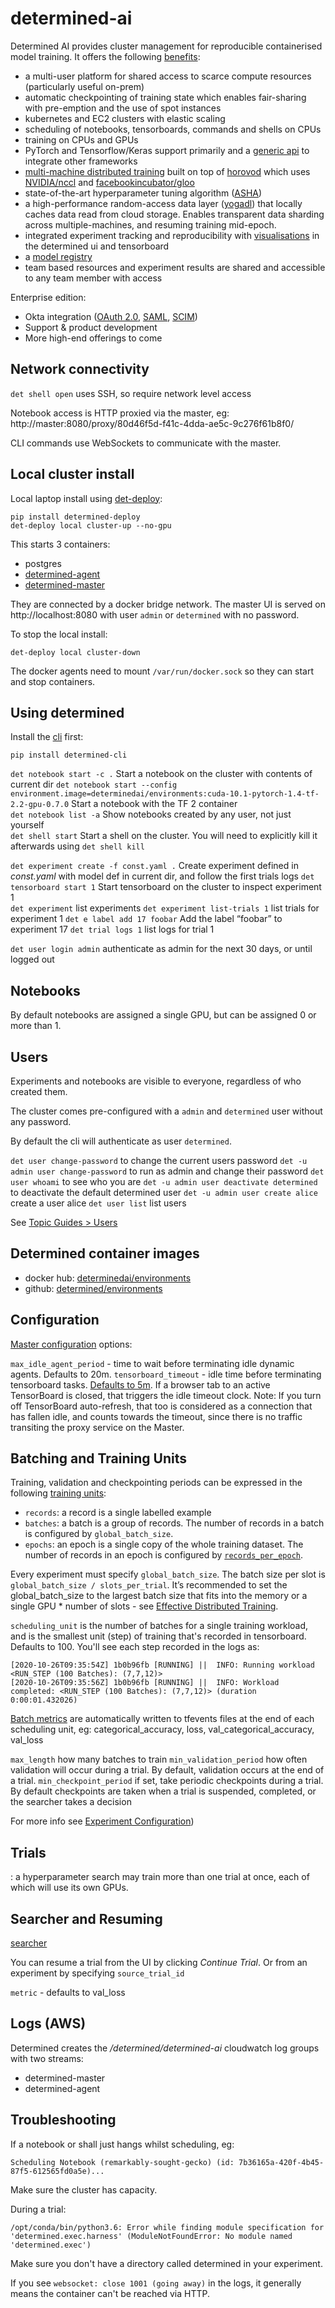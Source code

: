 # determined-ai

Determined AI provides cluster management for reproducible containerised model training. It offers the following [benefits](https://docs.determined.ai/latest/topic-guides/benefits-of-determined.html):

- a multi-user platform for shared access to scarce compute resources (particularly useful on-prem)
- automatic checkpointing of training state which enables fair-sharing with pre-emption and the use of spot instances
- kubernetes and EC2 clusters with elastic scaling
- scheduling of notebooks, tensorboards, commands and shells on CPUs
- training on CPUs and GPUs
- PyTorch and Tensorflow/Keras support primarily and a [generic api](https://github.com/rb-determined-ai/determined/blob/sprinkle-spec/sprinkle/user-facing/low-level.md) to integrate other frameworks
- [multi-machine distributed training](https://docs.determined.ai/latest/topic-guides/effective-distributed-training.html#effective-distributed-training) built on top of [horovod](https://github.com/horovod/horovod) which uses [NVIDIA/nccl](https://github.com/NVIDIA/nccl) and [facebookincubator/gloo](https://github.com/facebookincubator/gloo)
- state-of-the-art hyperparameter tuning algorithm ([ASHA](https://arxiv.org/abs/1810.05934))
- a high-performance random-access data layer ([yogadl](https://docs.determined.ai/latest/how-to/data-layer.html)) that locally caches data read from cloud storage. Enables transparent data sharding across multiple-machines, and resuming training mid-epoch.
- integrated experiment tracking and reproducibility with [visualisations](https://www.youtube.com/watch?v=YsEE-eiWkeE) in the determined ui and tensorboard
- a [model registry](https://docs.determined.ai/latest/tutorials/model-registry.html)
- team based resources and experiment results are shared and accessible to any team member with access

Enterprise edition:

- Okta integration ([OAuth 2.0](https://docs.determined.ai/latest/topic-guides/oauth.html), [SAML](https://docs.determined.ai/latest/topic-guides/saml.html), [SCIM](https://docs.determined.ai/latest/topic-guides/scim.html))
- Support & product development
- More high-end offerings to come

## Network connectivity

`det shell open` uses SSH, so require network level access

Notebook access is HTTP proxied via the master, eg: http://master:8080/proxy/80d46f5d-f41c-4dda-ae5c-9c276f61b8f0/

CLI commands use WebSockets to communicate with the master.

## Local cluster install

Local laptop install using [det-deploy](https://docs.determined.ai/latest/how-to/installation/deploy.html):

```shell
pip install determined-deploy
det-deploy local cluster-up --no-gpu
```

This starts 3 containers:

- postgres
- [determined-agent](https://github.com/determined-ai/determined/tree/master/agent)
- [determined-master](https://github.com/determined-ai/determined/tree/master/master)

They are connected by a docker bridge network.
The master UI is served on http://localhost:8080 with user `admin` or `determined` with no password.

To stop the local install:

```shell
det-deploy local cluster-down
```

The docker agents need to mount `/var/run/docker.sock` so they can start and stop containers.

## Using determined

Install the [cli](https://github.com/determined-ai/determined/tree/master/cli) first:

```shell
pip install determined-cli
```

`det notebook start -c .` Start a notebook on the cluster with contents of current dir
`det notebook start --config environment.image=determinedai/environments:cuda-10.1-pytorch-1.4-tf-2.2-gpu-0.7.0` Start a notebook with the TF 2 container  
`det notebook list -a` Show notebooks created by any user, not just yourself  
`det shell start` Start a shell on the cluster. You will need to explicitly kill it afterwards using `det shell kill`

`det experiment create -f const.yaml .` Create experiment defined in _const.yaml_ with model def in current dir, and follow the first trials logs
`det tensorboard start 1` Start tensorboard on the cluster to inspect experiment 1  
`det experiment` list experiments
`det experiment list-trials 1` list trials for experiment 1
`det e label add 17 foobar` Add the label “foobar” to experiment 17
`det trial logs 1` list logs for trial 1

`det user login admin` authenticate as admin for the next 30 days, or until logged out

## Notebooks

By default notebooks are assigned a single GPU, but can be assigned 0 or more than 1.

## Users

Experiments and notebooks are visible to everyone, regardless of who created them.

The cluster comes pre-configured with a `admin` and `determined` user without any password.

By default the cli will authenticate as user `determined`.

`det user change-password` to change the current users password
`det -u admin user change-password` to run as admin and change their password
`det user whoami` to see who you are
`det -u admin user deactivate determined` to deactivate the default determined user
`det -u admin user create alice` create a user alice
`det user list` list users

See [Topic Guides > Users](https://docs.determined.ai/latest/topic-guides/users.html)

## Determined container images

- docker hub: [determinedai/environments](https://hub.docker.com/r/determinedai/environments/tags)
- github: [determined/environments](https://github.com/determined-ai/environments)

## Configuration

[Master configuration](https://docs.determined.ai/latest/reference/cluster-config.html#master-configuration) options:

`max_idle_agent_period` - time to wait before terminating idle dynamic agents. Defaults to 20m.
`tensorboard_timeout` - idle time before terminating tensorboard tasks. [Defaults to 5m](https://docs.determined.ai/latest/how-to/tensorboard.html#lifecycle-management). If a browser tab to an active TensorBoard is closed, that triggers the idle timeout clock. Note: If you turn off TensorBoard auto-refresh, that too is considered as a connection that has fallen idle, and counts towards the timeout, since there is no traffic transiting the proxy service on the Master.

## Batching and Training Units

Training, validation and checkpointing periods can be expressed in the following [training units](https://docs.determined.ai/latest/reference/experiment-config.html#experiment-configuration-training-units):

- `records`: a record is a single labelled example
- `batches`: a batch is a group of records. The number of records in a batch is configured by `global_batch_size`.
- `epochs`: an epoch is a single copy of the whole training dataset. The number of records in an epoch is configured by [`records_per_epoch`](https://docs.determined.ai/latest/reference/experiment-config.html#config-records-per-epoch).

Every experiment must specify `global_batch_size`. The batch size per slot is `global_batch_size / slots_per_trial`. It’s recommended to set the global_batch_size to the largest batch size that fits into the memory or a single GPU \* number of slots - see [Effective Distributed Training](https://docs.determined.ai/latest/topic-guides/effective-distributed-training.html).

`scheduling_unit` is the number of batches for a single training workload, and is the smallest unit (step) of training that's recorded in tensorboard. Defaults to 100. You'll see each step recorded in the logs as:

```
[2020-10-26T09:35:54Z] 1b0b96fb [RUNNING] ||  INFO: Running workload <RUN_STEP (100 Batches): (7,7,12)>
[2020-10-26T09:35:56Z] 1b0b96fb [RUNNING] ||  INFO: Workload completed: <RUN_STEP (100 Batches): (7,7,12)> (duration 0:00:01.432026)
```

[Batch metrics](https://docs.determined.ai/latest/how-to/tensorboard.html#determined-batch-metrics) are automatically written to tfevents files at the end of each scheduling unit, eg: categorical_accuracy, loss, val_categorical_accuracy, val_loss

`max_length` how many batches to train
`min_validation_period` how often validation will occur during a trial. By default, validation occurs at the end of a trial.
`min_checkpoint_period` if set, take periodic checkpoints during a trial. By default checkpoints are taken when a trial is suspended, completed, or the searcher takes a decision

For more info see [Experiment Configuration](https://docs.determined.ai/latest/reference/experiment-config.html))

## Trials

: a hyperparameter search may train more than one trial at once, each of which will use its own GPUs.

## Searcher and Resuming

[searcher](https://docs.determined.ai/latest/reference/experiment-config.html#searcher)

You can resume a trial from the UI by clicking _Continue Trial_. Or from an experiment by specifying `source_trial_id`

`metric` - defaults to val_loss

## Logs (AWS)

Determined creates the _/determined/determined-ai_ cloudwatch log groups with two streams:

- determined-master
- determined-agent

## Troubleshooting

If a notebook or shall just hangs whilst scheduling, eg:

```
Scheduling Notebook (remarkably-sought-gecko) (id: 7b36165a-420f-4b45-87f5-612565fd0a5e)...
```

Make sure the cluster has capacity.

During a trial:

```
/opt/conda/bin/python3.6: Error while finding module specification for 'determined.exec.harness' (ModuleNotFoundError: No module named 'determined.exec')
```

Make sure you don't have a directory called determined in your experiment.

If you see `websocket: close 1001 (going away)` in the logs, it generally means the container can't be reached via HTTP.
